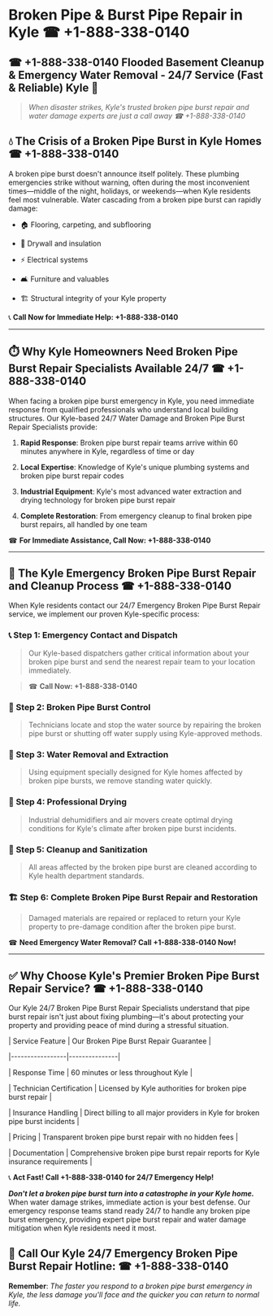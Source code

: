 # Broken Pipe & Burst Pipe Repair in Kyle ☎ +1-888-338-0140  
## ☎ +1-888-338-0140 Flooded Basement Cleanup & Emergency Water Removal - 24/7 Service (Fast & Reliable) Kyle 🚨  

> *When disaster strikes, Kyle's trusted broken pipe burst repair and water damage experts are just a call away ☎ +1-888-338-0140*  

## 💧 The Crisis of a Broken Pipe Burst in Kyle Homes ☎ +1-888-338-0140  

A broken pipe burst doesn't announce itself politely. These plumbing emergencies strike without warning, often during the most inconvenient times—middle of the night, holidays, or weekends—when Kyle residents feel most vulnerable. Water cascading from a broken pipe burst can rapidly damage:  

* 🏠 Flooring, carpeting, and subflooring  
* 🧱 Drywall and insulation  
* ⚡ Electrical systems  
* 🛋️ Furniture and valuables  
* 🏗️ Structural integrity of your Kyle property  

📞 **Call Now for Immediate Help: +1-888-338-0140**  

---  

## ⏱️ Why Kyle Homeowners Need Broken Pipe Burst Repair Specialists Available 24/7 ☎ +1-888-338-0140  

When facing a broken pipe burst emergency in Kyle, you need immediate response from qualified professionals who understand local building structures. Our Kyle-based 24/7 Water Damage and Broken Pipe Burst Repair Specialists provide:  

1. **Rapid Response**: Broken pipe burst repair teams arrive within 60 minutes anywhere in Kyle, regardless of time or day  
2. **Local Expertise**: Knowledge of Kyle's unique plumbing systems and broken pipe burst repair codes  
3. **Industrial Equipment**: Kyle's most advanced water extraction and drying technology for broken pipe burst repair  
4. **Complete Restoration**: From emergency cleanup to final broken pipe burst repairs, all handled by one team  

☎ **For Immediate Assistance, Call Now: +1-888-338-0140**  

---  

## 🔧 The Kyle Emergency Broken Pipe Burst Repair and Cleanup Process ☎ +1-888-338-0140  

When Kyle residents contact our 24/7 Emergency Broken Pipe Burst Repair service, we implement our proven Kyle-specific process:  

### 📞 Step 1: Emergency Contact and Dispatch  
> Our Kyle-based dispatchers gather critical information about your broken pipe burst and send the nearest repair team to your location immediately.  
> ☎ **Call Now: +1-888-338-0140**  

### 🚿 Step 2: Broken Pipe Burst Control  
> Technicians locate and stop the water source by repairing the broken pipe burst or shutting off water supply using Kyle-approved methods.  

### 🌊 Step 3: Water Removal and Extraction  
> Using equipment specially designed for Kyle homes affected by broken pipe bursts, we remove standing water quickly.  

### 💨 Step 4: Professional Drying  
> Industrial dehumidifiers and air movers create optimal drying conditions for Kyle's climate after broken pipe burst incidents.  

### 🧼 Step 5: Cleanup and Sanitization  
> All areas affected by the broken pipe burst are cleaned according to Kyle health department standards.  

### 🏗️ Step 6: Complete Broken Pipe Burst Repair and Restoration  
> Damaged materials are repaired or replaced to return your Kyle property to pre-damage condition after the broken pipe burst.  

☎ **Need Emergency Water Removal? Call +1-888-338-0140 Now!**  

---  

## ✅ Why Choose Kyle's Premier Broken Pipe Burst Repair Service? ☎ +1-888-338-0140  

Our Kyle 24/7 Broken Pipe Burst Repair Specialists understand that pipe burst repair isn't just about fixing plumbing—it's about protecting your property and providing peace of mind during a stressful situation.  

| Service Feature | Our Broken Pipe Burst Repair Guarantee |  
|-----------------|---------------|  
| Response Time | 60 minutes or less throughout Kyle |  
| Technician Certification | Licensed by Kyle authorities for broken pipe burst repair |  
| Insurance Handling | Direct billing to all major providers in Kyle for broken pipe burst incidents |  
| Pricing | Transparent broken pipe burst repair with no hidden fees |  
| Documentation | Comprehensive broken pipe burst repair reports for Kyle insurance requirements |  

📞 **Act Fast! Call +1-888-338-0140 for 24/7 Emergency Help!**  

***Don't let a broken pipe burst turn into a catastrophe in your Kyle home.*** When water damage strikes, immediate action is your best defense. Our emergency response teams stand ready 24/7 to handle any broken pipe burst emergency, providing expert pipe burst repair and water damage mitigation when Kyle residents need it most.  

## 📱 Call Our Kyle 24/7 Emergency Broken Pipe Burst Repair Hotline: ☎ +1-888-338-0140  

**Remember**: *The faster you respond to a broken pipe burst emergency in Kyle, the less damage you'll face and the quicker you can return to normal life.*